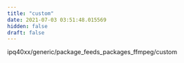 ```yaml
---
title: "custom"
date: 2021-07-03 03:51:48.015569
hidden: false
draft: false
---
```


ipq40xx/generic/package_feeds_packages_ffmpeg/custom

